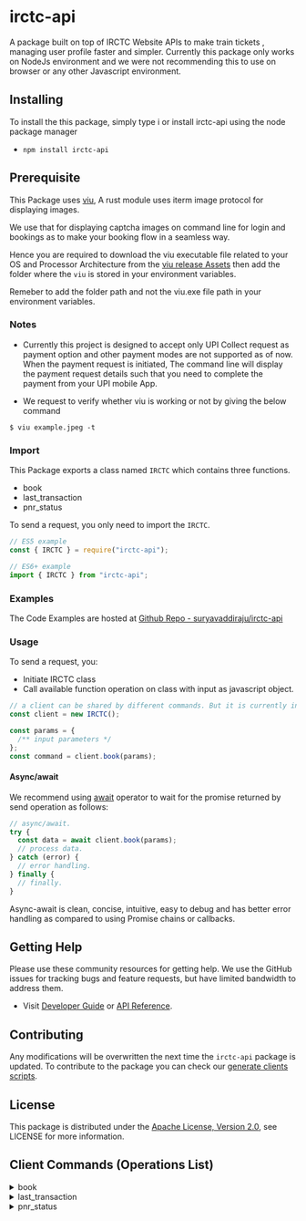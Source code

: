 # irctc-api
A package built on top of IRCTC Website APIs to make train tickets , managing user profile faster and simpler. Currently this package only works on NodeJs environment and we were not recommending this to use on browser or any other Javascript environment.

## Installing

To install the this package, simply type i or install irctc-api using the node package manager

- `npm install irctc-api`

## Prerequisite

This Package uses [viu](https://github.com/atanunq/viu), A rust module uses iterm image protocol for displaying images.

We use that for displaying captcha images on command line for login and bookings as to make your booking flow in a seamless way.

Hence you are required to download the viu executable file related to your OS and Processor Architecture from the [viu release Assets](https://github.com/atanunq/viu/releases/latest) then add the folder where the `viu` is stored in your environment variables.

Remeber to add the folder path and not the viu.exe file path in your environment variables.


### Notes

- Currently this project is designed to accept only UPI Collect request as payment option and other payment modes are not supported as of now. When the payment request is initiated, The command line will display the payment request details such that you need to complete the payment from your UPI mobile App.

- We request to verify whether viu is working or not by giving the below command

```console
$ viu example.jpeg -t
```

### Import

This Package exports a class named `IRCTC` which contains three functions.

- book
- last_transaction
- pnr_status

To send a request, you only need to import the `IRCTC`.

```js
// ES5 example
const { IRCTC } = require("irctc-api");
```

```ts
// ES6+ example
import { IRCTC } from "irctc-api";
```
### Examples

The Code Examples are hosted at [Github Repo - suryavaddiraju/irctc-api](https://github.com/suryavaddiraju/irctc-api/tree/main/examples)

### Usage

To send a request, you:

- Initiate IRCTC class
- Call available function operation on class with input as javascript object.

```js
// a client can be shared by different commands. But it is currently in development untill then use client seperately.
const client = new IRCTC();

const params = {
  /** input parameters */
};
const command = client.book(params);
```

#### Async/await

We recommend using [await](https://developer.mozilla.org/en-US/docs/Web/JavaScript/Reference/Operators/await)
operator to wait for the promise returned by send operation as follows:

```js
// async/await.
try {
  const data = await client.book(params);
  // process data.
} catch (error) {
  // error handling.
} finally {
  // finally.
}
```

Async-await is clean, concise, intuitive, easy to debug and has better error handling
as compared to using Promise chains or callbacks.

## Getting Help

Please use these community resources for getting help.
We use the GitHub issues for tracking bugs and feature requests, but have limited bandwidth to address them.

- Visit [Developer Guide](https://example.com/developer_guide.html) or [API Reference](https://example.com/api_reference.html).

## Contributing

Any modifications will be overwritten the next time the `irctc-api` package is updated. To contribute to the package you can check our [generate clients scripts](https://example.com/generate-clients.html).

## License

This package is distributed under the
[Apache License, Version 2.0](http://www.apache.org/licenses/LICENSE-2.0),
see LICENSE for more information.

## Client Commands (Operations List)

<details>
<summary>
book
</summary>

[Command API Reference](https://example.com/api_reference.html#book) / [Input](https://example.com/api_reference.html#book_input) / [Output](https://example.com/api_reference.html#book_output)

</details>
<details>
<summary>
last_transaction
</summary>

[Command API Reference](https://example.com/api_reference.html#last_transaction) / [Input](https://example.com/api_reference.html#last_transaction_input) / [Output](https://example.com/api_reference.html#last_transaction_output)

</details>
<details>
<summary>
pnr_status
</summary>

[Command API Reference](https://example.com/api_reference.html#pnr_status) / [Input](https://example.com/api_reference.html#pnr_status_input) / [Output](https://example.com/api_reference.html#pnr_status_output)

</details>
